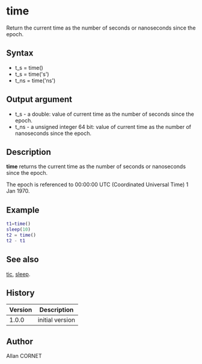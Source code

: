 

# time

Return the current time as the number of seconds or nanoseconds since the epoch.

## Syntax

- t_s = time()
- t_s = time('s')
- t_ns = time('ns')

## Output argument

 - t_s - a double: value of current time as the number of seconds since the epoch.
 - t_ns - a unsigned integer 64 bit: value of current time as the number of nanoseconds since the epoch.

## Description


  <p><b>time</b> returns the current time as the number of seconds or nanoseconds since the epoch.</p>
  <p>The epoch is referenced to 00:00:00 UTC (Coordinated Universal Time) 1 Jan 1970.</p>


## Example

```matlab
t1=time()
sleep(10)
t2 = time()
t2 - t1
```

## See also

[tic](tic.md), [sleep](sleep.md).
## History

|Version|Description|
|------|------|
|1.0.0|initial version|


## Author

Allan CORNET



